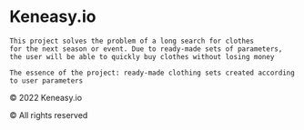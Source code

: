 # Keneasy.io 
```
This project solves the problem of a long search for clothes
for the next season or event. Due to ready-made sets of parameters,
the user will be able to quickly buy clothes without losing money

The essence of the project: ready-made clothing sets created according to user parameters
```
© 2022 Keneasy.io 

© All rights reserved

